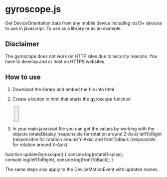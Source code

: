 # gyroscope.js
Get DeviceOrientation data from any mobile device including ios13+ devices to use in javascript.
To use as a library or as an example.

## Disclaimer
The gyroscope does not work on HTTP sites due to security reasons.
You have to develop and or host on HTTPS websites.

## How to use
1. Download the library and embed the file into html
2. Create a button in html that starts the gyroscope function

   .<button id="startButton" style="height:50px;" onclick="requestDeviceOrientation()">

3. In your main javascipt file you can get the values by working with the objects rotateDisplay (responsible for rotation around Z-Axis)
leftToRight (responsible for rotation around Y-Axis) and frontToBack (responsible for rotation around X-Axis).

  function updateGyroscope() {
  console.log(rotateDisplay);
  console.log(leftToRight);
  console.log(frontToBack);
}

The same steps also apply to the DeviceMotionEvent with updated names.
